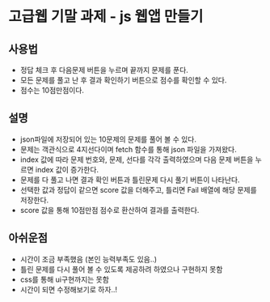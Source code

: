 # 고급웹 기말 과제 - js 웹앱 만들기

## 사용법
- 정답 체크 후 다음문제 버튼을 누르며 끝까지 문제를 푼다.
- 모든 문제를 풀고 난 후 결과 확인하기 버튼으로 점수를 확인할 수 있다.
- 점수는 10점만점이다.


## 설명
- json파일에 저장되어 있는 10문제의 문제를 풀어 볼 수 있다.
- 문제는 객관식으로 4지선다이며 fetch 함수를 통해 json 파일을 가져왔다.
- index 값에 따라 문제 번호와, 문제, 선다를 각각 출력하였으며 다음 문제  버튼을 누르면 index 값이 증가한다.
- 문제를 다 풀고 나면 결과 확인 버튼과 틀린문제 다시 풀기 버튼이 나타난다.
- 선택한 값과 정답이 같으면 score 값을 더해주고, 틀리면 Fail 배열에 해당 문제를 저장한다.
- score 값을 통해 10점만점 점수로 환산하여 결과를 출력한다.

## 아쉬운점
- 시간이 조금 부족했음 (본인 능력부족도 있음..)
- 틀린 문제를 다시 풀어 볼 수 있도록 제공하려 하였으나 구현하지 못함
- css를 통해 ui구현까지는 못함 
- 시간이 되면 수정해보기로 하자..!

